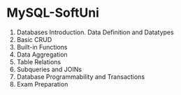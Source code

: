 # MySQL-SoftUni

1. Databases Introduction. Data Definition and Datatypes
2. Basic CRUD
3. Built-in Functions
4. Data Aggregation
5. Table Relations
6. Subqueries and JOINs
7. Database Programmability and Transactions
8. Exam Preparation
